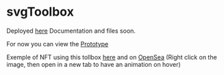 # svgToolbox

Deployed [here](https://polygonscan.com/address/0xe7f466a2ce49d02d23a99ea148b0c4233a9ce0b0#code)
Documentation and files soon.

For now you can view the [Prototype](https://github.com/sznicolas/protoSvgLib)

Exemple of NFT using this tollbox [here](https://polygonscan.com/address/0x8c356d86ba1b80578626abe4d7cbbeeae031637e#code) and on [OpenSea](https://opensea.io/collection/sundowner) (Right click on the image, then open in a new tab to have an animation on hover)
